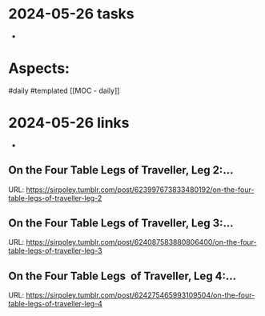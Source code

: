 
# 2024-05-26 tasks

- 

# Aspects:
#daily #templated
[[MOC - daily]]

# 2024-05-26 links
- 


## On the Four Table Legs of Traveller, Leg 2:...
URL: https://sirpoley.tumblr.com/post/623997673833480192/on-the-four-table-legs-of-traveller-leg-2
## On the Four Table Legs of Traveller, Leg 3:...
URL: https://sirpoley.tumblr.com/post/624087583880806400/on-the-four-table-legs-of-traveller-leg-3
## On the Four Table Legs  of Traveller, Leg 4:...
URL: https://sirpoley.tumblr.com/post/624275465993109504/on-the-four-table-legs-of-traveller-leg-4
